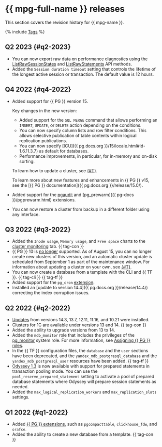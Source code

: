 # {{ mpg-full-name }} releases

This section covers the revision history for {{ mpg-name }}.

{% include [Tags](../_includes/mdb/release-notes-tags.md) %}

## Q2 2023 {#q2-2023}

* You can now export raw data on performance diagnostics using the [ListRawSessionStates](api-ref/grpc/perf_diag_service.md#ListRawSessionStates) and [ListRawStatements](api-ref/grpc/perf_diag_service.md#ListRawStatements) API methods.
* Added the `Session duration timeout` setting that controls the lifetime of the longest active session or transaction. The default value is 12 hours.

## Q4 2022 {#q4-2022}

* Added support for {{ PG }} version 15.

   Key changes in the new version:

   * Added support for the `SQL MERGE` command that allows performing an `INSERT`, `UPDATE`, or `DELETE` action depending on the conditions.
   * You can now specify column lists and row filter conditions. This allows selective publication of table contents within logical replication publications.
   * You can now specify [ICU]({{ pg.docs.org }}/15/locale.html#id-1.6.11.3.7) as default for databases.
   * Performance improvements, in particular, for in-memory and on-disk sorting.

   To learn how to update a cluster, see [{#T}](operations/cluster-version-update.md).

   To learn more about new features and enhancements in {{ PG }} v15, see the [{{ PG }} documentation]({{ pg.docs.org }}/release/15.0/).

* Added support for the [pgaudit](https://www.pgaudit.org/) and [pg_prewarm]({{ pg-docs }}/pgprewarm.html) extensions.
* You can now restore a cluster from backup in a different folder using any interface.

## Q3 2022 {#q3-2022}

* Added the `Inode usage`, `Memory usage`, and `Free space` charts to the [cluster monitoring](operations/monitoring.md#monitoring-cluster) tab. {{ tag-con }}
* {{ PG }} 10 is [no longer](https://www.postgresql.org/about/news/postgresql-143-137-1211-1116-and-1021-released-2449/) supported. As of August 15, you can no longer create new clusters of this version, and an automatic cluster update is scheduled from September 1 as part of the maintenance window. For information about updating a cluster on your own, see [{#T}](operations/cluster-version-update.md).
* You can now create a database from a template with the CLI and {{ TF }}. {{ tag-cli }} {{ tag-tf }}
* Added support for the `pg_cron` [extension](operations/extensions/pg_cron.md).
* Installed an [update to version 14.4]({{ pg.docs.org }}/release/14.4/) correcting the index corruption issues.

## Q2 2022 {#q2-2022}

* [Updates](https://www.postgresql.org/about/news/postgresql-143-137-1211-1116-and-1021-released-2449/) from versions 14.3, 13.7, 12.11, 11.16, and 10.21 were installed.
* Clusters for 1C are available under versions 13 and 14. {{ tag-con }}
* Added the ability to upgrade versions from 13 to 14.
* Added the `mdb_monitor` role that includes the privileges of the [pg_monitor](https://www.postgresql.org/docs/10/default-roles.html) system role. For more information, see [Assigning {{ PG }} roles](concepts/roles.md#mdb-monitor).
* In the {{ TF }} configuration files, the `database` and the `user` sections have been deprecated, and the `yandex_mdb_postgresql_database` and the `yandex_mdb_postgresql_user` resources have been added. {{ tag-tf }}
* [Odyssey 1.3](https://www.postgresql.org/about/news/odyssey-13-released-2476/) is now available with support for prepared statements in transaction pooling mode. You can use the `pool_reserve_prepared_statement` setting to activate a pool of prepared database statements where Odyssey will prepare session statements as needed.
* Added the `max_logical_replication_workers` and `max_replication_slots` settings.

## Q1 2022 {#q1-2022}

* Added [{{ PG }} extensions](operations/extensions/cluster-extensions.md), such as `pgcompacttable`, `clickhouse_fdw`, and `orafce`.
* Added the ability to create a new database from a template. {{ tag-con }}
